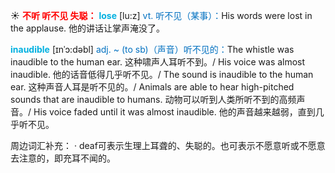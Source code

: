 ☀ <font color="red">**不听 听不见 失聪：**</font>
<font color="sky blue">**lose**</font> [lu:z] 
<font color="#0070c0">vt. 听不见（某事）：</font>His words were lost in the applause. 他的讲话让掌声淹没了。
           
<font color="sky blue">**inaudible**</font> [ɪnˈɔ:dəbl]
<font color="#0070c0">adj. ~ (to sb)（声音）听不见的：</font>The whistle was inaudible to the human ear. 这种啸声人耳听不到。/ His voice was almost inaudible. 他的话音低得几乎听不见。/ The sound is inaudible to the human ear. 这种声音人耳是听不见的。/ Animals are able to hear high-pitched sounds that are inaudible to humans. 动物可以听到人类所听不到的高频声音。/ His voice faded until it was almost inaudible. 他的声音越来越弱，直到几乎听不见。

周边词汇补充：
· deaf可表示生理上耳聋的、失聪的。也可表示不愿意听或不愿意去注意的，即充耳不闻的。
